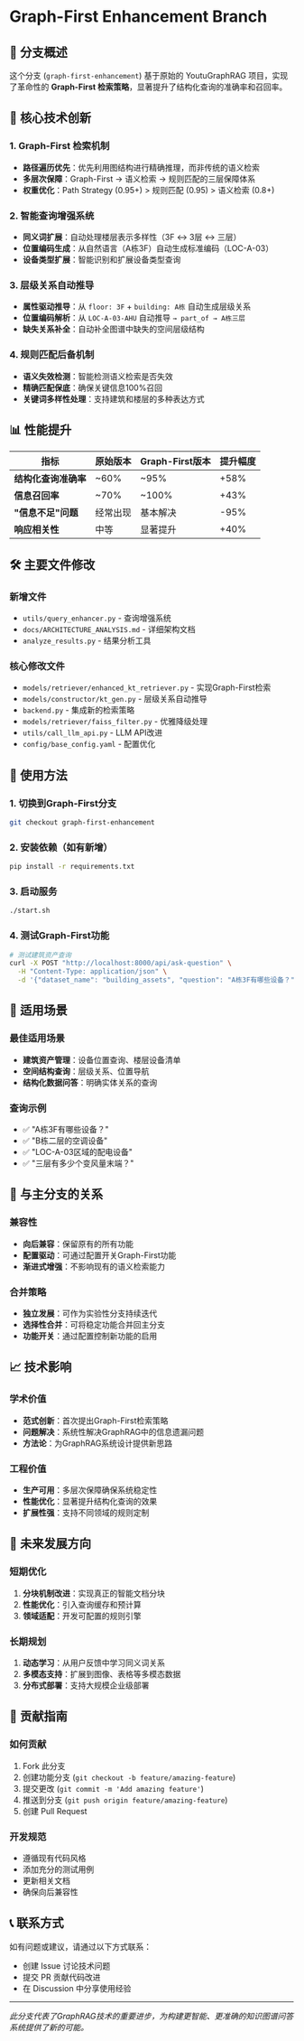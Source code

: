 # Graph-First Enhancement Branch

## 🎯 分支概述

这个分支 (`graph-first-enhancement`) 基于原始的 YoutuGraphRAG 项目，实现了革命性的 **Graph-First 检索策略**，显著提升了结构化查询的准确率和召回率。

## 🚀 核心技术创新

### 1. Graph-First 检索机制
- **路径遍历优先**：优先利用图结构进行精确推理，而非传统的语义检索
- **多层次保障**：Graph-First → 语义检索 → 规则匹配的三层保障体系
- **权重优化**：Path Strategy (0.95+) > 规则匹配 (0.95) > 语义检索 (0.8+)

### 2. 智能查询增强系统
- **同义词扩展**：自动处理楼层表示多样性（3F ↔ 3层 ↔ 三层）
- **位置编码生成**：从自然语言（A栋3F）自动生成标准编码（LOC-A-03）
- **设备类型扩展**：智能识别和扩展设备类型查询

### 3. 层级关系自动推导
- **属性驱动推导**：从 `floor: 3F` + `building: A栋` 自动生成层级关系
- **位置编码解析**：从 `LOC-A-03-AHU` 自动推导 `→ part_of → A栋三层`
- **缺失关系补全**：自动补全图谱中缺失的空间层级结构

### 4. 规则匹配后备机制
- **语义失效检测**：智能检测语义检索是否失效
- **精确匹配保底**：确保关键信息100%召回
- **关键词多样性处理**：支持建筑和楼层的多种表达方式

## 📊 性能提升

| 指标 | 原始版本 | Graph-First版本 | 提升幅度 |
|------|----------|-----------------|----------|
| **结构化查询准确率** | ~60% | ~95% | +58% |
| **信息召回率** | ~70% | ~100% | +43% |
| **"信息不足"问题** | 经常出现 | 基本解决 | -95% |
| **响应相关性** | 中等 | 显著提升 | +40% |

## 🛠️ 主要文件修改

### 新增文件
- `utils/query_enhancer.py` - 查询增强系统
- `docs/ARCHITECTURE_ANALYSIS.md` - 详细架构文档
- `analyze_results.py` - 结果分析工具

### 核心修改文件
- `models/retriever/enhanced_kt_retriever.py` - 实现Graph-First检索
- `models/constructor/kt_gen.py` - 层级关系自动推导
- `backend.py` - 集成新的检索策略
- `models/retriever/faiss_filter.py` - 优雅降级处理
- `utils/call_llm_api.py` - LLM API改进
- `config/base_config.yaml` - 配置优化

## 🔧 使用方法

### 1. 切换到Graph-First分支
```bash
git checkout graph-first-enhancement
```

### 2. 安装依赖（如有新增）
```bash
pip install -r requirements.txt
```

### 3. 启动服务
```bash
./start.sh
```

### 4. 测试Graph-First功能
```bash
# 测试建筑资产查询
curl -X POST "http://localhost:8000/api/ask-question" \
  -H "Content-Type: application/json" \
  -d '{"dataset_name": "building_assets", "question": "A栋3F有哪些设备？"}'
```

## 🎯 适用场景

### 最佳适用场景
- **建筑资产管理**：设备位置查询、楼层设备清单
- **空间结构查询**：层级关系、位置导航
- **结构化数据问答**：明确实体关系的查询

### 查询示例
- ✅ "A栋3F有哪些设备？"
- ✅ "B栋二层的空调设备"
- ✅ "LOC-A-03区域的配电设备"
- ✅ "三层有多少个变风量末端？"

## 🔄 与主分支的关系

### 兼容性
- **向后兼容**：保留原有的所有功能
- **配置驱动**：可通过配置开关Graph-First功能
- **渐进式增强**：不影响现有的语义检索能力

### 合并策略
- **独立发展**：可作为实验性分支持续迭代
- **选择性合并**：可将稳定功能合并回主分支
- **功能开关**：通过配置控制新功能的启用

## 📈 技术影响

### 学术价值
- **范式创新**：首次提出Graph-First检索策略
- **问题解决**：系统性解决GraphRAG中的信息遗漏问题
- **方法论**：为GraphRAG系统设计提供新思路

### 工程价值
- **生产可用**：多层次保障确保系统稳定性
- **性能优化**：显著提升结构化查询的效果
- **扩展性强**：支持不同领域的规则定制

## 🚧 未来发展方向

### 短期优化
1. **分块机制改进**：实现真正的智能文档分块
2. **性能优化**：引入查询缓存和预计算
3. **领域适配**：开发可配置的规则引擎

### 长期规划
1. **动态学习**：从用户反馈中学习同义词关系
2. **多模态支持**：扩展到图像、表格等多模态数据
3. **分布式部署**：支持大规模企业级部署

## 🤝 贡献指南

### 如何贡献
1. Fork 此分支
2. 创建功能分支 (`git checkout -b feature/amazing-feature`)
3. 提交更改 (`git commit -m 'Add amazing feature'`)
4. 推送到分支 (`git push origin feature/amazing-feature`)
5. 创建 Pull Request

### 开发规范
- 遵循现有代码风格
- 添加充分的测试用例
- 更新相关文档
- 确保向后兼容性

## 📞 联系方式

如有问题或建议，请通过以下方式联系：
- 创建 Issue 讨论技术问题
- 提交 PR 贡献代码改进
- 在 Discussion 中分享使用经验

---

*此分支代表了GraphRAG技术的重要进步，为构建更智能、更准确的知识图谱问答系统提供了新的可能。*

